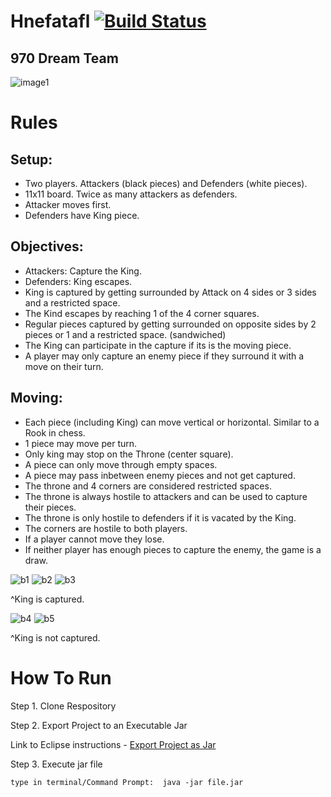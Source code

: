 # Hnefatafl [![Build Status](https://travis-ci.com/csucs414/cs414-f18-001-970DreamTeam.svg?branch=master)](https://travis-ci.com/csucs414/cs414-f18-001-970DreamTeam)
## 970 Dream Team
![image1](https://github.com/csucs414/cs414-f18-001-970DreamTeam/blob/master/images/hnefatafl_board.jpg)

# Rules

## Setup:
* Two players. Attackers (black pieces) and Defenders (white pieces).
* 11x11 board. Twice as many attackers as defenders.
* Attacker moves first.
* Defenders have King piece.

## Objectives:
* Attackers: Capture the King.
* Defenders: King escapes.
* King is captured by getting surrounded by Attack on 4 sides or 3 sides and a restricted space.
* The Kind escapes by reaching 1 of the 4 corner squares. 
* Regular pieces captured by getting surrounded on opposite sides by 2 pieces or 1 and a restricted space. (sandwiched)
* The King can participate in the capture if its is the moving piece.
* A player may only capture an enemy piece if they surround it with a move on their turn.

## Moving:
* Each piece (including King) can move vertical or horizontal. Similar to a Rook in chess.
* 1 piece may move per turn.
* Only king may stop on the Throne (center square).
* A piece can only move through empty spaces.
* A piece may pass inbetween enemy pieces and not get captured.
* The throne and 4 corners are considered restricted spaces.
* The throne is always hostile to attackers and can be used to capture their pieces.
* The throne is only hostile to defenders if it is vacated by the King.
* The corners are hostile to both players.
* If a player cannot move they lose.
* If neither player has enough pieces to capture the enemy, the game is a draw.

![b1](https://github.com/csucs414/cs414-f18-001-970DreamTeam/blob/master/images/b1.jpeg) ![b2](https://github.com/csucs414/cs414-f18-001-970DreamTeam/blob/master/images/b2.jpeg) ![b3](https://github.com/csucs414/cs414-f18-001-970DreamTeam/blob/master/images/b3.jpeg)

^King is captured.

![b4](https://github.com/csucs414/cs414-f18-001-970DreamTeam/blob/master/images/b4.jpeg) ![b5](https://github.com/csucs414/cs414-f18-001-970DreamTeam/blob/master/images/b5.jpeg)

^King is not captured.




# How To Run
Step 1. Clone Respository

Step 2. Export Project to an Executable Jar

Link to Eclipse instructions - [Export Project as Jar](https://www.google.com/url?sa=t&rct=j&q=&esrc=s&source=web&cd=3&cad=rja&uact=8&ved=2ahUKEwjH2I305M_lAhXSmq0KHX50DQMQFjACegQICxAH&url=https%3A%2F%2Fhelp.eclipse.org%2Fkepler%2Ftopic%2Forg.eclipse.jdt.doc.user%2Ftasks%2Ftasks-37.htm&usg=AOvVaw0j3qyOaoLXHgagip1UASI-)
    
Step 3. Execute jar file

    type in terminal/Command Prompt:  java -jar file.jar

